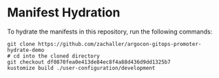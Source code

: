 # Manifest Hydration

To hydrate the manifests in this repository, run the following commands:

```shell
git clone https://github.com/zachaller/argocon-gitops-promoter-hydrate-demo
# cd into the cloned directory
git checkout df0870fea0e413de84ec8f4a88d436d9dd1325b7
kustomize build ./user-configuration/development
```
